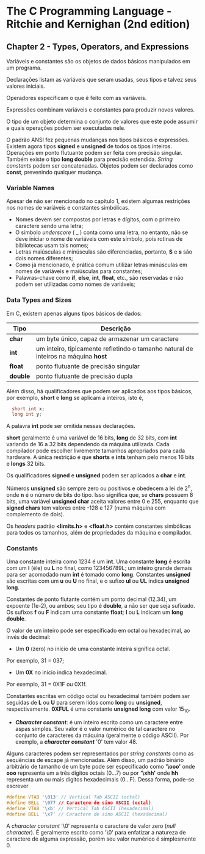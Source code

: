 # The C Programming Language - Ritchie and Kernighan (2nd edition)
## Chapter 2 - Types, Operators, and Expressions

Variáveis e constantes são os objetos de dados básicos manipulados em um programa.

Declarações listam as variáveis que seram usadas, seus tipos e talvez seus valores iniciais.

Operadores especificam o que é feito com as variáveis.

Expressões combinam variáveis e constantes para produzir novos valores.

O tipo de um objeto determina o conjunto de valores que este pode assumir e quais operações podem ser executadas
nele.

O padrão ANSI fez pequenas mudanças nos tipos básicos e expressões. Existem agora tipos **signed** e **unsigned**
de todos os tipos inteiros. Operações em ponto flutuante podem ser feita com precisão singular. Também
existe o tipo **long double** para precisão estendida. _String constants_ podem ser concatenadas. 
Objetos podem ser declarados como **const**, prevenindo qualquer mudança.

### Variable Names

Apesar de não ser mencionado no capítulo 1, existem algumas restrições nos nomes de variáveis e constantes
simbólicas.

- Nomes devem ser compostos por letras e dígitos, com o primeiro caractere sendo uma letra;
- O símbolo _underscore_ ( _ ) conta como uma letra, no entanto, não se deve iniciar o nome de variáveis
com este símbolo, pois rotinas de bibliotecas usam tais nomes;
- Letras maiúsculas e minúsculas são diferenciadas, portanto, **S** e **s** são dois nomes diferentes;
- Como já mencionado, é prática comum utilizar letras minúsculas em nomes de variáveis e maiúsculas para constantes;
- Palavras-chave como **if**, **else**, **int**, **float**, etc., são reservadas e não podem ser utilizadas como nomes de variáveis;

### Data Types and Sizes

Em C, existem apenas alguns tipos básicos de dados:
  
Tipo | Descrição
-----|-----
**char** | um byte único, capaz de armazenar um caractere
**int** | um inteiro, tipicamente refletindo o tamanho natural de inteiros na máquina **host**
**float** | ponto flutuante de precisão singular
**double** | ponto flutuante de precisão dupla
  
Além disso, há qualificadores que podem ser aplicados aos tipos básicos, por exemplo, **short** e **long**
se aplicam a inteiros, isto é,

```c
  short int x;
  long int y;
```

A palavra **int** pode ser omitida nessas declarações.

**short** geralmente é uma variável de 16 bits, **long** de 32 bits, com **int** variando de 16 a 32 bits
dependendo da máquina utilizada. Cada compilador pode escolher livremente tamanhos apropriados para cada
hardware. A única restrição é que **shorts** e **ints** tenham pelo menos 16 bits e **longs** 32 bits.

Os qualificadores **signed** e **unsigned** podem ser aplicados a **char** e **int**.

Números **unsigned** são sempre zero ou positivos e obedecem a lei de 2<sup>n</sup>, onde **n** é o número
de bits do tipo. Isso significa que, se **chars** possuem 8 bits, uma variável **unsigned char** aceita valores
entre 0 e 255, enquanto que **signed chars** tem valores entre -128 e 127 (numa máquina com complemento de dois).

Os _headers_ padrão **<limits.h>** e **<float.h>** contém constantes simbólicas para todos os tamanhos,
além de propriedades da máquina e compilador.

### Constants

Uma constante inteira como 1234 é um **int**. Uma constante **long** é escrita com um **l** (éle) ou **L** no final, como 123456789L; um inteiro grande demais para ser acomodado num **int** é tomado como **long**. Constantes **unsigned** são escritas com um **u** ou **U** no final, e o sufixo **ul** ou **UL** indica **unsigned long**.

Constantes de ponto flutante contém um ponto decimal (12.34), um expoente (1e-2), ou ambos; seu tipo é **double**, a não ser que seja sufixado. Os sufixos **f** ou **F** indicam uma constante **float**; **l** ou **L** indicam um **long double**.

O valor de um inteiro pode ser especificado em octal ou hexadecimal, ao invés de decimal:

- Um **0** (zero) no início de uma constante inteira significa octal.

Por exemplo, 31 = 037;

- Um **0X** no início indica hexadecimal.

Por exemplo, 31 = 0X1F ou 0X1f.

Constantes escritas em código octal ou hexadecimal também podem ser seguidas de **L** ou **U** para serem lidos como **long** ou **unsigned**, respectivamente. **0XFUL** é uma constante **unsigned long** com valor 15<sub>10</sub>.

- **_Character constant_**: é um inteiro escrito como um caractere entre aspas simples. Seu valor é o valor numérico de tal caractere no conjunto de caracteres da máquina (geralmente o código ASCII). Por exemplo, a **_character constant_** '0' tem valor 48.

Alguns caracteres podem ser representados por _string constants_ como as sequências de escape já mencionadas. Além disso, um padrão binário arbitrário de tamanho de um byte pode ser especificado como **'\ooo'** onde **ooo** representa um a três dígitos octais (0...7) ou por **'\xhh'** onde **hh** representa um ou mais dígitos hexadecimais (0...F). Dessa forma, pode-se escrever

```c
#define VTAB '\013' // Vertical Tab ASCII (octal)
#define BELL '\077 // Caractere de sino ASCII (octal)
#define VTAB '\xb' // Vertical Tab ASCII (hexadecimal)
#define BELL '\x7' // Caractere de sino ASCII (hexadecimal)
```

A _character constant_ '\0' representa o caractere de valor zero (_null character_). É geralmente escrito como '\0' para enfatizar a natureza de caractere de alguma expressão, porém seu valor numérico é simplesmente 0.


